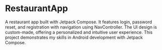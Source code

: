 # RestaurantApp
A restaurant app built with Jetpack Compose. It features login, password reset, and registration with navigation using NavController. The UI design is custom-made, offering a personalized and intuitive user experience. This project demonstrates my skills in Android development with Jetpack Compose.
